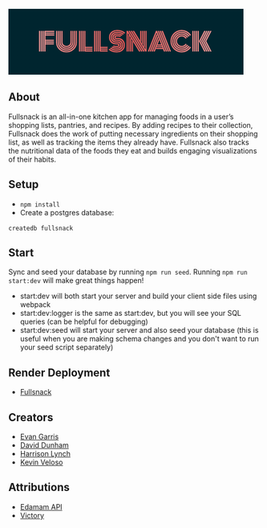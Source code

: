 ![](./public/logo.png)

## About

Fullsnack is an all-in-one kitchen app for managing foods in a user’s shopping lists, pantries, and recipes. By adding recipes to their collection, Fullsnack does the work of putting necessary ingredients on their shopping list, as well as tracking the items they already have. Fullsnack also tracks the nutritional data of the foods they eat and builds engaging visualizations of their habits.

## Setup

- `npm install`
- Create a postgres database:

```
createdb fullsnack
```

## Start

Sync and seed your database by running `npm run seed`. Running `npm run start:dev` will make great things happen!

- start:dev will both start your server and build your client side files using webpack
- start:dev:logger is the same as start:dev, but you will see your SQL queries (can be helpful for debugging)
- start:dev:seed will start your server and also seed your database (this is useful when you are making schema changes and you don't want to run your seed script separately)

## Render Deployment

- [Fullsnack](https://fullsnack.onrender.com/)

## Creators

- [Evan Garris](https://www.linkedin.com/in/evangarris)
- [David Dunham](https://www.linkedin.com/in/david-w-dunham/)
- [Harrison Lynch](https://www.linkedin.com/in/lynchharrison/)
- [Kevin Veloso](https://www.linkedin.com/in/kvcodesnacts/)

## Attributions

- [Edamam API](https://www.edamam.com/)
- [Victory](https://formidable.com/open-source/victory/)
